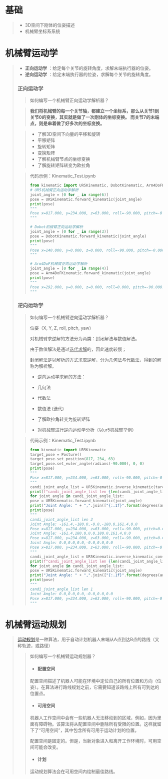 # 基础

>* 3D空间下刚体的位姿描述
>* 机械臂坐标系系统

# 机械臂运动学

>- **正向运动学** ：给定每个关节的旋转角度，求解末端执行器的位姿。
>- **逆向运动学** ：给定末端执行器的位姿，求解每个关节的旋转角度。
>
>### 正向运动学
>
>>如何编写一个机械臂正向运动学解析器？
>
>>**我们将机械臂的每一个关节轴，都建立一个坐标系，那么从关节1到关节0的变换，其实就是做了一次刚体的坐标变换。 而关节7的末端点，则是串着做了好多次的坐标变换。**
>
>>* 了解3D空间下向量的平移和旋转
>> * 平移矩阵
>> * 旋转矩阵
>> * 变换矩阵
>>* 了解机械臂节点的坐标变换
>>* 了解旋转矩阵转变为欧拉角
>
>>代码示例：Kinematic_Test.ipynb
>>
>>```python
>>from kinematic import UR5Kinematic, DobotKinematic, Arm4DoFKinematic
>># UR5机械臂正向运动学解析
>>joint_angle = [0 for _ in range(6)]
>>pose = UR5Kinematic.forward_kinematic(joint_angle)
>>print(pose)
>>"""
>>Pose x=817.000, y=234.000, z=63.000, roll=-90.000, pitch=-0.000, yaw=0.000
>>"""
>>
>># Dobot机械臂正向运动学解析
>>joint_angle = [0 for _ in range(3)]
>>pose = DobotKinematic.forward_kinematic(joint_angle)
>>print(pose)
>>"""
>>Pose x=140.000, y=0.000, z=0.000, roll=-90.000, pitch=-0.000, yaw=0.000
>>"""
>>
>># Arm4DoF机械臂正向运动学解析
>>joint_angle = [0 for _ in range(4)]
>>pose = Arm4DoFKinematic.forward_kinematic(joint_angle)
>>print(pose)
>>"""
>>Pose x=292.000, y=0.000, z=0.000, roll=0.000, pitch=-90.000, yaw=-0.000
>>"""
>>```
>
>### 逆向运动学
>
>>如何编写一个机械臂逆向运动学解析器？
>>
>>位姿（X, Y, Z, roll, pitch, yaw）
>>
>>对机械臂求逆解的方法分为两类：封闭解法与数值解法。
>>
>>由于数值解法是通过<u>迭代求解</u>的，因此速度较慢；
>>
>>封闭解法是以解析的方式求取逆解，分为<u>几何法</u>与<u>代数法</u>，得到的解称为解析解。
>>
>>* 逆向运动学求解的方法：
>>  * 几何法
>>   * 代数法
>>   * 数值法 (迭代)
>>
>>* 了解欧拉角转变为旋转矩阵
>>* 对机械臂进行逆向运动学分析（以ur5机械臂举例）
>
>>代码示例：Kinematic_Test.ipynb
>>
>>```python
>>from kinematic import UR5Kinematic
>>target_pose = Posture()
>>target_pose.set_position(817, 234, 63)
>>target_pose.set_euler_angle(radians(-90.000), 0, 0)
>>print(pose)
>>"""
>>Pose x=817.000, y=234.000, z=63.000, roll=-90.000, pitch=-0.000, yaw=0.000]
>>"""
>>candi_joint_angle_list = UR5Kinematic.inverse_kinematic(target_pose)
>>print(f"candi_joint_angle_list len {len(candi_joint_angle_list)}")
>>for joint_angle in candi_joint_angle_list:
>>pose = UR5Kinematic.forward_kinematic(joint_angle)
>>print("Joint Angle: " + ",".join(["{:.1f}".format(degrees(angle)) for angle in  joint_angle]))
>>print(pose)
>>"""
>>candi_joint_angle_list len 3
>>Joint Angle: -161.4,-180.0,-0.0,-180.0,161.4,0.0
>>Pose x=817.000, y=234.000, z=63.000, roll=-90.000, pitch=0.000, yaw=-0.000]
>>Joint Angle: -161.4,180.0,0.0,180.0,161.4,0.0
>>Pose x=817.000, y=234.000, z=63.000, roll=-90.000, pitch=0.000, yaw=-0.000]
>>Joint Angle: 0.0,0.0,0.0,-0.0,0.0,0.0
>>Pose x=817.000, y=234.000, z=63.000, roll=-90.000, pitch=-0.000, yaw=0.000]
>>"""
>>candi_joint_angle_list = UR5Kinematic.inverse_kinematic_constraint(target_pose)
>>print(f"candi_joint_angle_list len {len(candi_joint_angle_list)}")
>>for joint_angle in candi_joint_angle_list:
>>pose = UR5Kinematic.forward_kinematic(joint_angle)
>>print("Joint Angle: " + ",".join(["{:.1f}".format(degrees(angle)) for angle in  joint_angle]))
>>print(pose)
>>"""
>>candi_joint_angle_list len 1
>>Joint Angle: 0.0,0.0,0.0,-0.0,0.0,0.0
>>Pose x=817.000, y=234.000, z=63.000, roll=-90.000, pitch=-0.000, yaw=0.000]
>>"""
>>```
>

# 机械臂运动规划

>[运动规划](https://en.wikipedia.org/wiki/Motion_planning)是一种算法，用于自动计划机器人末端从A点到达B点的路线（又称轨迹，或路径）
>
>>如何编写一个机械臂运动规划器？
>>
>>* #### 配置空间
>>
>>  配置空间描述了机器人可能在环境中定位自己的所有位置和方向（位姿）。在算法进行路线规划之前，它需要知道该路线上所有可到达的位置点。
>>
>>* #### 可用空间
>>
>>  机器人工作空间中会有一些机器人无法移动到的区域，例如，因为里面有障碍物。该算法将从配置空间中删除所有受限的位置。这样就留下了“可用空间”，其中包含所有可用于运动计划的位置。
>>
>>  配置空间是固定的。但是，当新对象进入和离开工作环境时，可用空间可能会改变。
>>
>>* #### 计划
>>
>>  运动规划算法会在可用空间内绘制最佳路线。